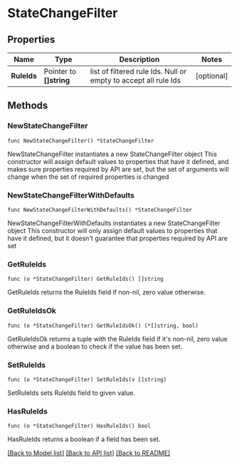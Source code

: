 # StateChangeFilter

## Properties

Name | Type | Description | Notes
------------ | ------------- | ------------- | -------------
**RuleIds** | Pointer to **[]string** | list of filtered rule Ids. Null or empty to accept all rule Ids | [optional] 

## Methods

### NewStateChangeFilter

`func NewStateChangeFilter() *StateChangeFilter`

NewStateChangeFilter instantiates a new StateChangeFilter object
This constructor will assign default values to properties that have it defined,
and makes sure properties required by API are set, but the set of arguments
will change when the set of required properties is changed

### NewStateChangeFilterWithDefaults

`func NewStateChangeFilterWithDefaults() *StateChangeFilter`

NewStateChangeFilterWithDefaults instantiates a new StateChangeFilter object
This constructor will only assign default values to properties that have it defined,
but it doesn't guarantee that properties required by API are set

### GetRuleIds

`func (o *StateChangeFilter) GetRuleIds() []string`

GetRuleIds returns the RuleIds field if non-nil, zero value otherwise.

### GetRuleIdsOk

`func (o *StateChangeFilter) GetRuleIdsOk() (*[]string, bool)`

GetRuleIdsOk returns a tuple with the RuleIds field if it's non-nil, zero value otherwise
and a boolean to check if the value has been set.

### SetRuleIds

`func (o *StateChangeFilter) SetRuleIds(v []string)`

SetRuleIds sets RuleIds field to given value.

### HasRuleIds

`func (o *StateChangeFilter) HasRuleIds() bool`

HasRuleIds returns a boolean if a field has been set.


[[Back to Model list]](../README.md#documentation-for-models) [[Back to API list]](../README.md#documentation-for-api-endpoints) [[Back to README]](../README.md)


